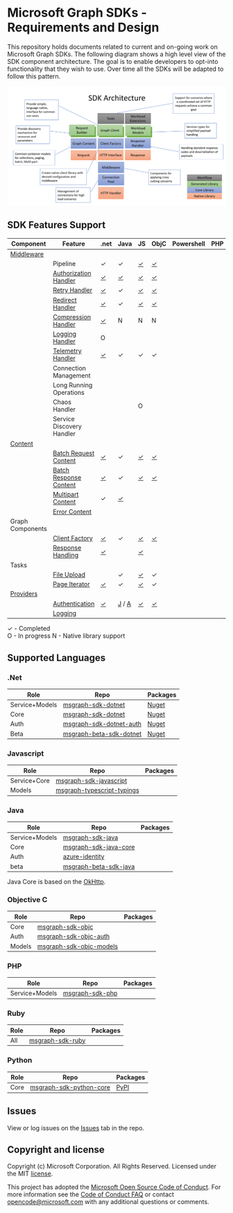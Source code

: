 # Microsoft Graph SDKs - Requirements and Design

This repository holds documents related to current and on-going work on Microsoft Graph SDKs.  The following diagram shows a high level view of the SDK component architecture. The goal is to enable developers to opt-into functionality that they wish to use.  Over time all the SDKs will be adapted to follow this pattern.

![Component Architecure](images/componentArch.png)

## SDK Features Support

| Component |Feature| .net | Java | JS | ObjC | Powershell | PHP | Ruby | Python | Go |  
|--|--|--|--|--|--|--|--|--|--|--|
|[Middleware](middleware/middleware.md)
| | Pipeline                |✓|✓|[✓][js_middleware]|[✓][objc_middleware]| | | |[✓][python_middleware]|
| | [Authorization Handler](middleware/AuthorizationHandler.md)   |[✓][dotnet_authhandler] |[✓][java_authhandler]|[✓][js_authhandler]|[✓][objc_authhandler] | | | |[✓][python_authhandler] |
| | [Retry Handler](middleware/RetryHandler.md)              |[✓][dotnet_retryhandler]|✓|[✓][js_retryhandler]|[✓][objc_retryhandler]| | | | [✓][python_retryhandler]|
| | [Redirect Handler](middleware/RedirectHandler.md)        |[✓][dotnet_redirecthandler]|✓|[✓][js_redirecthandler]|[✓][objc_redirecthandler] | | | |✓ |
| | [Compression Handler](middleware/CompressionHandler.md) |[✓][dotnet_compressionhandler]|N|N|N| | |
| | [Logging Handler](middleware/LoggingHandler.md) |O| | | | | |
| | [Telemetry Handler](middleware/TelemetryHandler.md) |[✓][dotnet_telemetryhandler]|✓|✓|✓| | | |[✓][python_telemetryhandler] |
| | Connection Management | | | | | | |
| | Long Running Operations | | | | | | |
| | Chaos Handler | | |O| | | |
| | Service Discovery Handler | | | | | | |
| [Content](content/ContentArchitecturalConstraints.md)
|| [Batch Request Content](content/BatchRequestContent.md)     |[✓][dotnet_batchrequestcontent]|✓|[✓][js_batchrequestcontent]|[✓][objc_batchrequestcontent] | | |
|| [Batch Response Content](content/BatchResponseContent.md)   |[✓][dotnet_batchrequestcontent]|✓|[✓][js_batchresponsecontent] |[✓][objc_batchresponsecontent] | | |
|| [Multipart Content](content/MultipartContent.md)            |✓|[✓][java_multipartcontent]| | | | |
|| [Error Content](content/ErrorContent.md)            | | | | | | |
| Graph Components
|| [Client Factory](GraphClientFactory.md)           |[✓][dotnet_clientfactory]|✓|[✓][js_graphclientfactory]|[✓][objc_graphclientfactory]| | | |[✓][python_graphclientfactory] |
|| [Response Handling](ResponseHandler.md) |[✓][dotnet_responsehandler]| |[✓][js_responsehandler]||||
| Tasks
|| [File Upload](tasks/FileUploadTask.md)                | |✓|[✓][js_fileuploadtask] |✓| | |
|| [Page Iterator](tasks/PageIteratorTask.md)            |[✓][dotnet_pageiteratortask]|✓|[✓][js_pageiteratortask] |✓| | |
| [Providers](providers/providers.md)
|| [Authentication](providers/AuthenticationProvider.md)              |[✓][dotnet_authprovider]|[J](java_authprovider) / [A](android_authprovider) |[✓][js_authprovider]|[✓][objc_authprovider] | | |
|| [Logging](providers/LoggingProvider.md)                     | | | | | | |

✓ - Completed  
O - In progress
N - Native library support

## Supported Languages

### .Net

|Role| Repo | Packages |
|--|--|--|
|Service+Models|[msgraph-sdk-dotnet](https://github.com/microsoftgraph/msgraph-sdk-dotnet)|[Nuget](https://www.nuget.org/packages/Microsoft.Graph/)|
|Core|[msgraph-sdk-dotnet](https://github.com/microsoftgraph/msgraph-sdk-dotnet)|[Nuget](https://www.nuget.org/packages/Microsoft.Graph.Core/)|
|Auth|[msgraph-sdk-dotnet-auth](https://github.com/microsoftgraph/msgraph-sdk-dotnet-auth)|[Nuget](https://www.nuget.org/packages/Microsoft.Graph.Auth/)|
|Beta|[msgraph-beta-sdk-dotnet](https://github.com/microsoftgraph/msgraph-beta-sdk-dotnet)|[Nuget](https://www.nuget.org/packages/Microsoft.Graph.Beta/)|

### Javascript

|Role| Repo | Packages |
|--|--|--|
|Service+Core|[msgraph-sdk-javascript](https://github.com/microsoftgraph/msgraph-sdk-javascript)||
|Models|[msgraph-typescript-typings](https://github.com/microsoftgraph/msgraph-typescript-typings)|

### Java

|Role| Repo | Packages |
|--|--|--|
|Service+Models|[msgraph-sdk-java](https://github.com/microsoftgraph/msgraph-sdk-java)||
|Core|[msgraph-sdk-java-core](https://github.com/microsoftgraph/msgraph-sdk-java-core)||
|Auth|[azure-identity](https://github.com/Azure/azure-sdk-for-java/tree/master/sdk/identity/azure-identity)||
|beta|[msgraph-beta-sdk-java](https://github.com/microsoftgraph/msgraph-beta-sdk-java)||

Java Core is based on the [OkHttp](https://github.com/square/okhttp).

### Objective C

|Role| Repo | Packages |
|--|--|--|
|Core|[msgraph-sdk-objc](https://github.com/microsoftgraph/msgraph-sdk-objc)||
|Auth|[msgraph-sdk-objc-auth](https://github.com/microsoftgraph/msgraph-sdk-objc-auth)|
|Models|[msgraph-sdk-objc-models](https://github.com/microsoftgraph/msgraph-sdk-objc-models)|

### PHP

|Role| Repo | Packages |
|--|--|--|
|Service+Models|[msgraph-sdk-php](https://github.com/microsoftgraph/msgraph-sdk-php)|

### Ruby

|Role| Repo | Packages |
|--|--|--|
|All|[msgraph-sdk-ruby](https://github.com/microsoftgraph/msgraph-sdk-ruby)|

### Python

|Role| Repo | Packages |
|--|--|--|
|Core|[msgraph-sdk-python-core](https://github.com/microsoftgraph/msgraph-sdk-python-core)|[PyPI](https://pypi.org/project/msgraph-core/)

## Issues

View or log issues on the [Issues](https://github.com/microsoftgraph/msgraph-sdk-design/issues) tab in the repo.

## Copyright and license

Copyright (c) Microsoft Corporation. All Rights Reserved. Licensed under the MIT [license](LICENSE).

This project has adopted the [Microsoft Open Source Code of Conduct](https://opensource.microsoft.com/codeofconduct/). For more information see the [Code of Conduct FAQ](https://opensource.microsoft.com/codeofconduct/faq/) or contact [opencode@microsoft.com](mailto:opencode@microsoft.com) with any additional questions or comments.

[java_authhandler]: https://github.com/microsoftgraph/msgraph-sdk-java-core/blob/dev/src/main/java/com/microsoft/graph/httpcore/AuthenticationHandler.java
[java_multipartcontent]: https://github.com/microsoftgraph/msgraph-sdk-java/blob/dev/src/main/java/com/microsoft/graph/models/extensions/Multipart.java

[objc_middleware]: https://github.com/microsoftgraph/msgraph-sdk-objc/blob/master/MSGraphCoreSDK/MSGraphCoreSDK/Middleware/Protocols/MSGraphMiddleware.h
[objc_authprovider]:https://github.com/microsoftgraph/msgraph-sdk-objc-auth
[objc_authhandler]: https://github.com/microsoftgraph/msgraph-sdk-objc/blob/master/MSGraphCoreSDK/MSGraphCoreSDK/Middleware/Implementations/Authentication/MSAuthenticationHandler.h
[objc_retryhandler]: https://github.com/microsoftgraph/msgraph-sdk-objc/tree/master/MSGraphCoreSDK/MSGraphCoreSDK/Middleware/Implementations/RetryHandler
[objc_redirecthandler]: https://github.com/microsoftgraph/msgraph-sdk-objc/tree/master/MSGraphCoreSDK/MSGraphCoreSDK/Middleware/Implementations/RedirectHandler
[objc_batchrequestcontent]: https://github.com/microsoftgraph/msgraph-sdk-objc/blob/master/MSGraphCoreSDK/MSGraphCoreSDK/GraphContent/BatchContent/MSBatchRequestContent.h
[objc_batchresponsecontent]: https://github.com/microsoftgraph/msgraph-sdk-objc/blob/master/MSGraphCoreSDK/MSGraphCoreSDK/GraphContent/BatchContent/MSBatchResponseContent.h
[objc_graphclientfactory]: https://github.com/microsoftgraph/msgraph-sdk-objc/blob/master/MSGraphCoreSDK/MSGraphCoreSDK/HTTPClient/MSClientFactory.h

[dotnet_authprovider]: https://github.com/microsoftgraph/msgraph-sdk-dotnet-auth
[dotnet_retryhandler]: https://github.com/microsoftgraph/msgraph-sdk-dotnet/blob/dev/src/Microsoft.Graph.Core/Requests/Middleware/RetryHandler.cs
[dotnet_redirecthandler]: https://github.com/microsoftgraph/msgraph-sdk-dotnet/blob/dev/src/Microsoft.Graph.Core/Requests/Middleware/RedirectHandler.cs
[dotnet_authhandler]: https://github.com/microsoftgraph/msgraph-sdk-dotnet/blob/dev/src/Microsoft.Graph.Core/Requests/Middleware/AuthenticationHandler.cs
[dotnet_compressionhandler]: https://github.com/microsoftgraph/msgraph-sdk-dotnet/blob/dev/src/Microsoft.Graph.Core/Requests/Middleware/CompressionHandler.cs
[dotnet_clientfactory]: https://github.com/microsoftgraph/msgraph-sdk-dotnet/blob/dev/src/Microsoft.Graph.Core/Requests/GraphClientFactory.cs
[dotnet_batchrequestcontent]: https://github.com/microsoftgraph/msgraph-sdk-dotnet/blob/dev/src/Microsoft.Graph.Core/Requests/Content/BatchRequestContent.cs
[dotnet_batchresponsecontent]: https://github.com/microsoftgraph/msgraph-sdk-dotnet/blob/dev/src/Microsoft.Graph.Core/Requests/Content/BatchResponseContent.cs
[dotnet_responsehandler]: https://github.com/microsoftgraph/msgraph-sdk-dotnet/blob/dev/src/Microsoft.Graph.Core/Requests/ResponseHandler.cs
[dotnet_pageiteratortask]: https://github.com/microsoftgraph/msgraph-sdk-dotnet/blob/dev/src/Microsoft.Graph.Core/Tasks/PageIterator.cs
[dotnet_telemetryhandler]: https://github.com/microsoftgraph/msgraph-sdk-dotnet/blob/po/telemetryHandler/src/Microsoft.Graph.Core/Requests/Middleware/TelemetryHandler.cs

[js_middleware]: https://github.com/microsoftgraph/msgraph-sdk-javascript/blob/dev/src/middleware/IMiddleware.ts
[js_authhandler]: https://github.com/microsoftgraph/msgraph-sdk-javascript/blob/dev/src/middleware/AuthenticationHandler.ts
[js_responsehandler]: https://github.com/microsoftgraph/msgraph-sdk-javascript/blob/dev/src/GraphResponseHandler.ts
[js_batchrequestcontent]: https://github.com/microsoftgraph/msgraph-sdk-javascript/blob/dev/src/content/BatchRequestContent.ts
[js_batchresponsecontent]: https://github.com/microsoftgraph/msgraph-sdk-javascript/blob/dev/src/content/BatchResponseContent.ts
[js_fileuploadtask]: https://github.com/microsoftgraph/msgraph-sdk-javascript/blob/dev/src/tasks/LargeFileUploadTask.ts
[js_pageiteratortask]: https://github.com/microsoftgraph/msgraph-sdk-javascript/blob/dev/src/tasks/PageIterator.ts
[js_redirecthandler]: https://github.com/microsoftgraph/msgraph-sdk-javascript/blob/dev/src/middleware/RedirectHandler.ts
[js_retryhandler]: https://github.com/microsoftgraph/msgraph-sdk-javascript/blob/dev/src/middleware/RetryHandler.ts
[js_graphclientfactory]: https://github.com/microsoftgraph/msgraph-sdk-javascript/blob/dev/src/HTTPClientFactory.ts
[js_authprovider]: https://github.com/microsoftgraph/msgraph-sdk-javascript/blob/dev/src/MSALAuthenticationProvider.ts

[python_middleware]: https://github.com/microsoftgraph/msgraph-sdk-python-core/blob/dev/msgraph/core/middleware/middleware.py
[python_authhandler]: https://github.com/microsoftgraph/msgraph-sdk-python-core/blob/dev/msgraph/core/middleware/authorization.py
[python_retryhandler]: https://github.com/microsoftgraph/msgraph-sdk-python-core/blob/dev/msgraph/core/middleware/retry.py
[python_graphclientfactory]: https://github.com/microsoftgraph/msgraph-sdk-python-core/blob/dev/msgraph/core/_client_factory.py
[python_telemetryhandler]: https://github.com/microsoftgraph/msgraph-sdk-python-core/blob/dev/msgraph/core/middleware/telemetry.py
